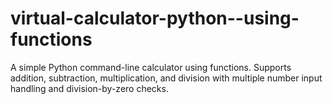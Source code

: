 # virtual-calculator-python--using-functions
A simple Python command-line calculator using functions. Supports addition, subtraction, multiplication, and division with multiple number input handling and division-by-zero checks.
